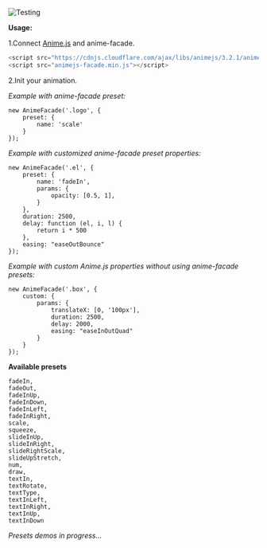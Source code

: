![Testing](https://github.com/dmitriyakkerman/animejs-facade/workflows/test/badge.svg)

**Usage:**

1.Connect [Anime.js](https://animejs.com/) and anime-facade.

```js
<script src="https://cdnjs.cloudflare.com/ajax/libs/animejs/3.2.1/anime.min.js" integrity="sha512-z4OUqw38qNLpn1libAN9BsoDx6nbNFio5lA6CuTp9NlK83b89hgyCVq+N5FdBJptINztxn1Z3SaKSKUS5UP60Q==" crossorigin="anonymous" referrerpolicy="no-referrer"></script>
<script src="animejs-facade.min.js"></script>
```

2.Init your animation.

_Example with anime-facade preset:_

    new AnimeFacade('.logo', {
        preset: {
            name: 'scale'
        }
    });    

_Example with customized anime-facade preset properties:_

    new AnimeFacade('.el', {
        preset: {
            name: 'fadeIn',
            params: {
                opacity: [0.5, 1],
            }
        },
        duration: 2500,
        delay: function (el, i, l) {
            return i * 500
        },
        easing: "easeOutBounce"
    });  

_Example with custom Anime.js properties without using anime-facade presets:_

    new AnimeFacade('.box', {
        custom: {
            params: {
                translateX: [0, '100px'],
                duration: 2500,
                delay: 2000,
                easing: "easeInOutQuad"
            }
        }
    });
    
**Available presets**  

    fadeIn,
    fadeOut,
    fadeInUp,
    fadeInDown,
    fadeInLeft,
    fadeInRight,
    scale,
    squeeze,
    slideInUp,
    slideInRight,
    slideRightScale,
    slideUpStretch,
    num,
    draw,
    textIn,
    textRotate,
    textType,
    textInLeft,
    textInRight,
    textInUp,
    textInDown  

*Presets demos in progress...*
